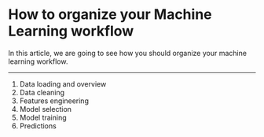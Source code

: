 # How to organize your Machine Learning workflow

In this article, we are going to see how you should organize your machine learning workflow.

---

1. Data loading and overview
2. Data cleaning
3. Features engineering
4. Model selection
5. Model training
6. Predictions


